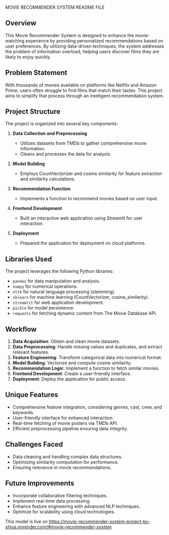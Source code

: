 MOVIE RECOMMENDER SYSTEM README FILE

## Overview
This Movie Recommender System is designed to enhance the movie-watching experience by providing personalized recommendations based on user preferences. By utilizing data-driven techniques, the system addresses the problem of information overload, helping users discover films they are likely to enjoy quickly.

## Problem Statement
With thousands of movies available on platforms like Netflix and Amazon Prime, users often struggle to find films that match their tastes. This project aims to simplify that process through an intelligent recommendation system.

## Project Structure
The project is organized into several key components:
1. **Data Collection and Preprocessing**
   - Utilizes datasets from TMDb to gather comprehensive movie information.
   - Cleans and processes the data for analysis.

2. **Model Building**
   - Employs CountVectorizer and cosine similarity for feature extraction and similarity calculations.

3. **Recommendation Function**
   - Implements a function to recommend movies based on user input.

4. **Frontend Development**
   - Built an interactive web application using Streamlit for user interaction.

5. **Deployment**
   - Prepared the application for deployment on cloud platforms.

## Libraries Used
The project leverages the following Python libraries:
- `pandas` for data manipulation and analysis.
- `numpy` for numerical operations.
- `nltk` for natural language processing (stemming).
- `sklearn` for machine learning (CountVectorizer, cosine_similarity).
- `streamlit` for web application development.
- `pickle` for model persistence.
- `requests` for fetching dynamic content from The Movie Database API.

## Workflow
1. **Data Acquisition**: Obtain and clean movie datasets.
2. **Data Preprocessing**: Handle missing values and duplicates, and extract relevant features.
3. **Feature Engineering**: Transform categorical data into numerical format.
4. **Model Building**: Vectorize and compute cosine similarity.
5. **Recommendation Logic**: Implement a function to fetch similar movies.
6. **Frontend Development**: Create a user-friendly interface.
7. **Deployment**: Deploy the application for public access.

## Unique Features
- Comprehensive feature integration, considering genres, cast, crew, and keywords.
- User-friendly interface for enhanced interaction.
- Real-time fetching of movie posters via TMDb API.
- Efficient preprocessing pipeline ensuring data integrity.

## Challenges Faced
- Data cleaning and handling complex data structures.
- Optimizing similarity computation for performance.
- Ensuring relevance in movie recommendations.

## Future Improvements
- Incorporate collaborative filtering techniques.
- Implement real-time data processing.
- Enhance feature engineering with advanced NLP techniques.
- Optimize for scalability using cloud technologies.

This model is live on https://movie-recommender-system-project-by-shiva.onrender.com/#movie-recommender-system 
